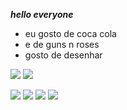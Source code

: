 ***hello everyone***

- eu gosto de coca cola
- e de guns n roses
- gosto de desenhar



![](https://media.tenor.com/TYCN_RXD4gsAAAAM/guns-and-roses-skull.gif)
![](https://media.tenor.com/Pb531euXDzoAAAAM/dancing-strumming.gif)

![](https://media.tenor.com/tjmzsQ3QpOoAAAAM/axl-rose-smoking.gif)
![](https://media.tenor.com/Um5v93U2GIQAAAAM/acdc-lightning-gif-acdc.gif)
![](https://media.tenor.com/OO26eCo2yykAAAAM/black-sabbath.gif)
![](https://media.tenor.com/So5jg5mJWvcAAAAM/blacksabbath-ozzy.gif)

